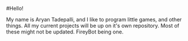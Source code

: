 #Hello!
  
My name is Aryan Tadepalli, and I like to program little games, and other things. All my current projects will be up on it's own repository.
Most of these might not be updated. FireyBot being one.

<!---
iMacG5-FireyIncorporated/iMacG5-FireyIncorporated is a ✨ special ✨ repository because its `README.md` (this file) appears on your GitHub profile.
You can click the Preview link to take a look at your changes.
--->
